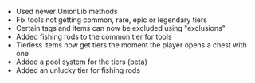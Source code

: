 - Used newer UnionLib methods
- Fix tools not getting common, rare, epic or legendary tiers
- Certain tags and items can now be excluded using "exclusions"
- Added fishing rods to the common tier for tools
- Tierless items now get tiers the moment the player opens a chest with one
- Added a pool system for the tiers (beta)
- Added an unlucky tier for fishing rods